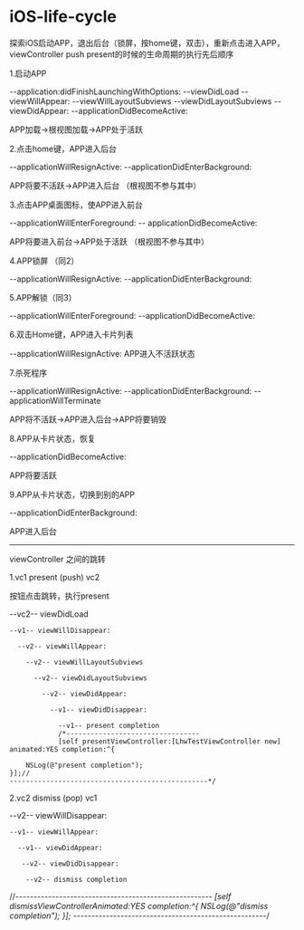 # iOS-life-cycle
探索iOS启动APP，退出后台（锁屏，按home键，双击），重新点击进入APP，viewController push present的时候的生命周期的执行先后顺序


1.启动APP

  --application:didFinishLaunchingWithOptions:
    --viewDidLoad
      --viewWillAppear:
        --viewWillLayoutSubviews
          --viewDidLayoutSubviews
            --viewDidAppear:
              --applicationDidBecomeActive:
              
  APP加载->根视图加载->APP处于活跃
  
2.点击home键，APP进入后台

  --applicationWillResignActive:
    --applicationDidEnterBackground:
   
   APP将要不活跃->APP进入后台 （根视图不参与其中）
   
   
3.点击APP桌面图标，使APP进入前台

   --applicationWillEnterForeground:
    -- applicationDidBecomeActive:
    
  APP将要进入前台->APP处于活跃 （根视图不参与其中）
  
4.APP锁屏 （同2）

  --applicationWillResignActive:
    --applicationDidEnterBackground:
    
5.APP解锁（同3）

  --applicationWillEnterForeground:
    --applicationDidBecomeActive:
    
6.双击Home键，APP进入卡片列表

  --applicationWillResignActive:
  APP进入不活跃状态

7.杀死程序

  --applicationWillResignActive:
    --applicationDidEnterBackground:
      --applicationWillTerminate

  APP将不活跃->APP进入后台->APP将要销毁

8.APP从卡片状态，恢复

  --applicationDidBecomeActive:

  APP将要活跃

9.APP从卡片状态，切换到别的APP

  --applicationDidEnterBackground:

  APP进入后台


---------------------------------------------------------

viewController 之间的跳转

1.vc1 present (push) vc2

  按钮点击跳转，执行present

  --vc2-- viewDidLoad
  
    --v1-- viewWillDisappear:
    
      --v2-- viewWillAppear:
      
        --v2-- viewWillLayoutSubviews
        
          --v2-- viewDidLayoutSubviews
          
            --v2-- viewDidAppear:
            
              --v1-- viewDidDisappear:
              
                --v1-- present completion
                /*---------------------------------
                [self presentViewController:[LhwTestViewController new] animated:YES completion:^{
       
        NSLog(@"present completion");
    }];//
    -------------------------------------------------*/

2.vc2 dismiss (pop) vc1

  --v2-- viewWillDisappear:
  
    --v1-- viewWillAppear:
    
      --v1-- viewDidAppear:
      
       --v2-- viewDidDisappear:
       
        --v2-- dismiss completion

  //*------------------------------------------------------
  [self dismissViewControllerAnimated:YES completion:^{
        NSLog(@"dismiss completion");
    }];
  -----------------------------------------------------*/


  
